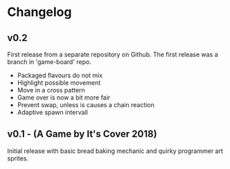 Changelog
=========

v0.2
----
First release from a separate repository on Github. 
The first release was a branch in 'game-board' repo.

 - Packaged flavours do not mix
 - Highlight possible movement
 - Move in a cross pattern
 - Game over is now a bit more fair
 - Prevent swap, unless is causes a chain reaction
 - Adaptive spawn intervall

v0.1 - (A Game by It's Cover 2018)
---------------------------------
Initial release with basic bread baking mechanic
and quirky programmer art sprites.
